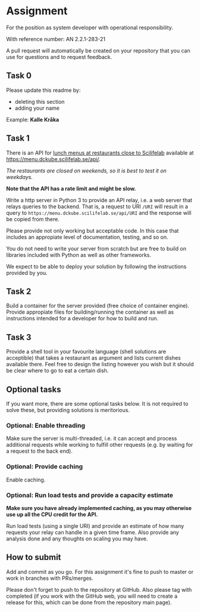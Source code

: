 # Assignment

For the position as system developer with operational responsibility.

With reference number: AN 2.2.1-283-21

A pull request will automatically be created on your repository that you can use for questions and to request feedback.

## Task 0

Please update this readme by:
- deleting this section
- adding your name

Example: **Kalle Kråka**

## Task 1

There is an API for [lunch menus at restaurants close to Scilifelab](https://menu.dckube.scilifelab.se/) available at
https://menu.dckube.scilifelab.se/api/.


*The restaurants are closed on weekends, so it is best to test it on weekdays.*

**Note that the API has a rate limit and might be slow.**

Write a http server in Python 3 to provide an API relay,
i.e. a web server that relays queries to the backend. That is, a
request to URI `/URI` will result in a query to
`https://menu.dckube.scilifelab.se/api/URI` and the response will
be copied from there.

Please provide not only working but acceptable code. In this case that
includes an appropiate level of documentation, testing, and so on.

You do not need to write your server from scratch but are free to
build on libraries included with Python as well as other frameworks.

We expect to be able to deploy your solution by following the
instructions provided by you.


## Task 2

Build a container for the server provided (free choice of container
engine). Provide appropiate files for building/running the container
as well as instructions intended for a developer for how to build and run.

## Task 3

Provide a shell tool in your favourite language (shell solutions are
acceptible) that takes a restaurant as argument and lists current dishes
available there. Feel free to design the listing however you wish but
it should be clear where to go to eat a certain dish.

## Optional tasks

If you want more, there are some optional tasks below. It is not required to solve these,
but providing solutions is meritorious.

### Optional: Enable threading

Make sure the server is multi-threaded, i.e. it can accept and
process additional requests while working to fulfill
other requests (e.g. by waiting for a request to the back end).


### Optional: Provide caching
Enable caching.

### Optional: Run load tests and provide a capacity estimate

**Make sure you have already implemented caching, as you may otherwise use up all the CPU credit for the API.**

Run load tests (using a single URI) and provide an estimate of how
many requests your relay can handle in a given time frame. Also
provide any analysis done and any thoughts on scaling you may have.

## How to submit

Add and commit as you go. For this assignment it's fine to push to
master or work in branches with PRs/merges.

Please don't forget to push to the repository at GitHub. Also please
tag with completed (if you work with the GitHub web, you will need to
create a release for this, which can be done from the repository main
page).
